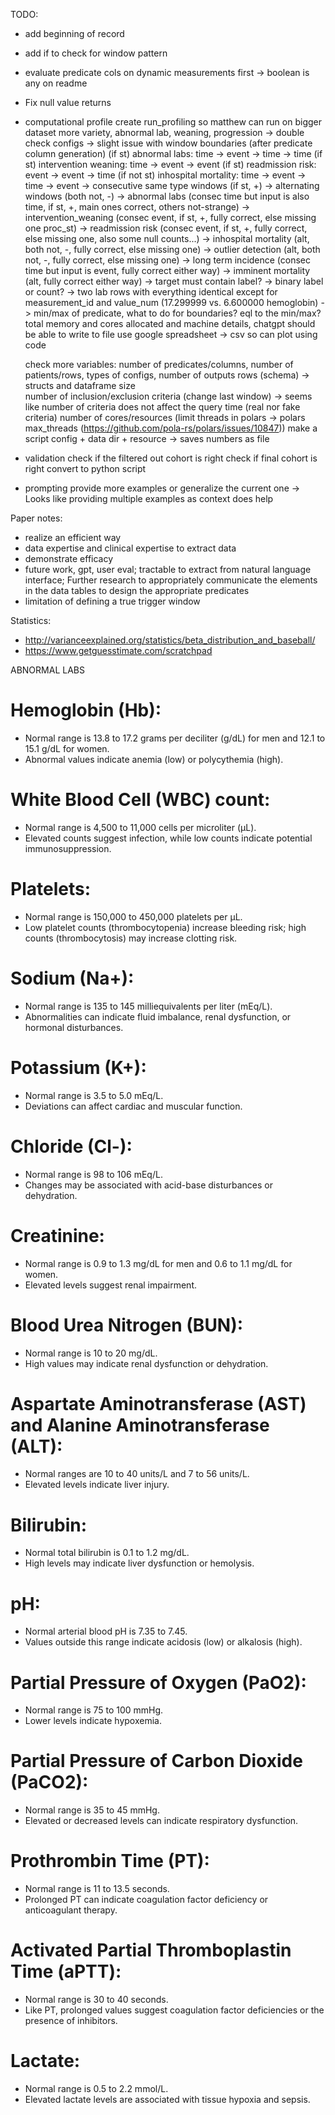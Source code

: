 TODO:
- add beginning of record
- add if to check for window pattern
- evaluate predicate cols on dynamic measurements first -> boolean is any on readme
- Fix null value returns




- computational profile
    create run_profiling so matthew can run on bigger dataset
	more variety, abnormal lab, weaning, progression
        -> double check configs
        -> slight issue with window boundaries (after predicate column generation)
                (if st) abnormal labs: time -> event -> time -> time
                (if st) intervention weaning: time -> event -> event
                (if st) readmission risk: event -> event -> time
                (if not st) inhospital mortality: time -> event -> time -> event
            -> consecutive same type windows (if st, +)
            -> alternating windows (both not, -)
            -> abnormal labs (consec time but input is also time, if st, +, main ones correct, others not-strange)
            -> intervention_weaning (consec event, if st, +, fully correct, else missing one proc_st)
            -> readmission risk (consec event, if st, +, fully correct, else missing one, also some null counts...)
            -> inhospital mortality (alt, both not, -, fully correct, else missing one)
            -> outlier detection (alt, both not, -, fully correct, else missing one)
            -> long term incidence (consec time but input is event, fully correct either way)
            -> imminent mortality (alt, fully correct either way)
        -> target must contain label?
        -> binary label or count?
        -> two lab rows with everything identical except for measurement_id and value_num (17.299999 vs. 6.600000 hemoglobin)
        -> min/max of predicate, what to do for boundaries? eql to the min/max?
    total memory and cores allocated and machine details, chatgpt should be able to write to file
    use google spreadsheet -> csv so can plot using code
    
    check more variables:
        number of predicates/columns, number of patients/rows, types of configs, number of outputs rows (schema) -> structs and dataframe size	
	    number of inclusion/exclusion criteria (change last window)
            -> seems like number of criteria does not affect the query time (real nor fake criteria)
	    number of cores/resources (limit threads in polars -> polars max_threads (https://github.com/pola-rs/polars/issues/10847))
	make a script config + data dir + resource -> saves numbers as file

- validation
    check if the filtered out cohort is right
    check if final cohort is right
    convert to python script

- prompting
    provide more examples or generalize the current one
    -> Looks like providing multiple examples as context does help


Paper notes:
- realize an efficient way
- data expertise and clinical expertise to extract data 
- demonstrate efficacy
- future work, gpt, user eval; tractable to extract from natural language interface; Further research to appropriately communicate the elements in the data tables to design the appropriate predicates
- limitation of defining a true trigger window

Statistics:
- http://varianceexplained.org/statistics/beta_distribution_and_baseball/
- https://www.getguesstimate.com/scratchpad


ABNORMAL LABS
# Hemoglobin (Hb): 
- Normal range is 13.8 to 17.2 grams per deciliter (g/dL) for men and 12.1 to 15.1 g/dL for women. 
- Abnormal values indicate anemia (low) or polycythemia (high).

# White Blood Cell (WBC) count: 
- Normal range is 4,500 to 11,000 cells per microliter (µL). 
- Elevated counts suggest infection, while low counts indicate potential immunosuppression.

# Platelets: 
- Normal range is 150,000 to 450,000 platelets per µL. 
- Low platelet counts (thrombocytopenia) increase bleeding risk; high counts (thrombocytosis) may increase clotting risk.

# Sodium (Na+): 
- Normal range is 135 to 145 milliequivalents per liter (mEq/L). 
- Abnormalities can indicate fluid imbalance, renal dysfunction, or hormonal disturbances.

# Potassium (K+): 
- Normal range is 3.5 to 5.0 mEq/L. 
- Deviations can affect cardiac and muscular function.

# Chloride (Cl-): 
- Normal range is 98 to 106 mEq/L. 
- Changes may be associated with acid-base disturbances or dehydration.

# Creatinine: 
- Normal range is 0.9 to 1.3 mg/dL for men and 0.6 to 1.1 mg/dL for women.
- Elevated levels suggest renal impairment.

# Blood Urea Nitrogen (BUN): 
- Normal range is 10 to 20 mg/dL. 
- High values may indicate renal dysfunction or dehydration.

# Aspartate Aminotransferase (AST) and Alanine Aminotransferase (ALT): 
- Normal ranges are 10 to 40 units/L and 7 to 56 units/L. 
- Elevated levels indicate liver injury.

# Bilirubin: 
- Normal total bilirubin is 0.1 to 1.2 mg/dL. 
- High levels may indicate liver dysfunction or hemolysis.

# pH: 
- Normal arterial blood pH is 7.35 to 7.45.
- Values outside this range indicate acidosis (low) or alkalosis (high).

# Partial Pressure of Oxygen (PaO2): 
- Normal range is 75 to 100 mmHg. 
- Lower levels indicate hypoxemia.

# Partial Pressure of Carbon Dioxide (PaCO2): 
- Normal range is 35 to 45 mmHg. 
- Elevated or decreased levels can indicate respiratory dysfunction.

# Prothrombin Time (PT): 
- Normal range is 11 to 13.5 seconds. 
- Prolonged PT can indicate coagulation factor deficiency or anticoagulant therapy.

# Activated Partial Thromboplastin Time (aPTT): 
- Normal range is 30 to 40 seconds. 
- Like PT, prolonged values suggest coagulation factor deficiencies or the presence of inhibitors.

# Lactate: 
- Normal range is 0.5 to 2.2 mmol/L. 
- Elevated lactate levels are associated with tissue hypoxia and sepsis.